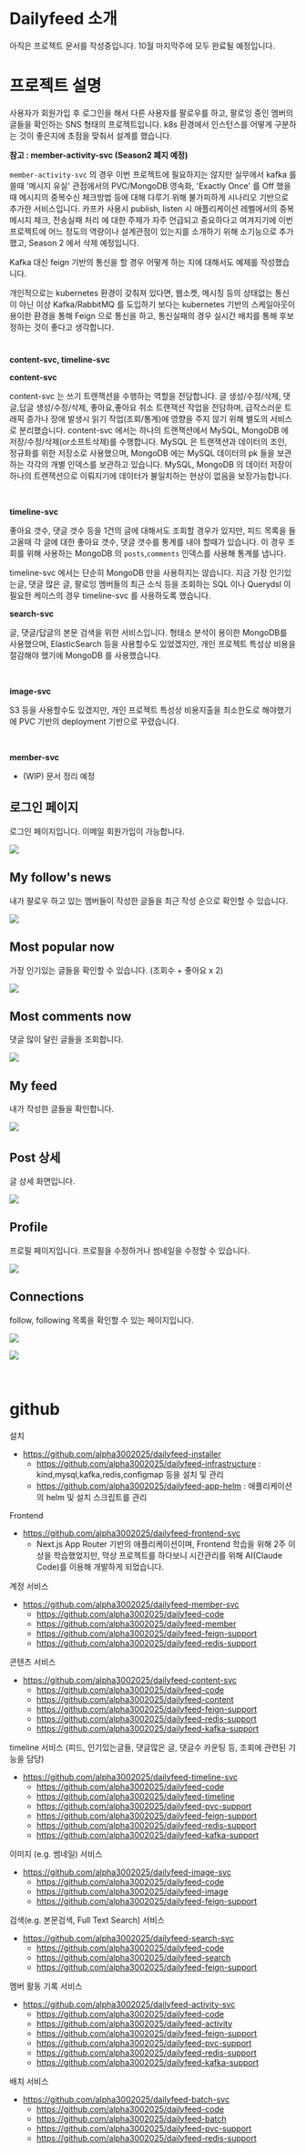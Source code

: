 # Dailyfeed 소개
아직은 프로젝트 문서를 작성중입니다. 10월 마지막주에 모두 완료될 예정입니다.

# 프로젝트 설명
사용자가 회원가입 후 로그인을 해서 다른 사용자를 팔로우를 하고, 팔로잉 중인 멤버의 글들을 확인하는 SNS 형태의 프로젝트입니다. k8s 환경에서 인스턴스를 어떻게 구분하는 것이 좋은지에 초점을 맞춰서 설계를 했습니다.<br/>



**참고 : member-activity-svc (Season2 폐지 예정)**<br/>

`member-activity-svc` 의 경우 이번 프로젝트에 필요하지는 않지만 실무에서 kafka 를 쓸때 '메시지 유실' 관점에서의 PVC/MongoDB 영속화, 'Exactly Once' 를 Off 했을때 메시지의 중복수신 체크방법 등에 대해 다루기 위해 불가피하게 시나리오 기반으로 추가한 서비스입니다. 카프카 사용시 publish, listen 시 애플리케이션 레벨에서의 중복메시지 체크, 전송실패 처리 에 대한 주제가 자주 언급되고 중요하다고 여겨지기에 이번 프로젝트에 어느 정도의 역량이나 설계관점이 있는지를 소개하기 위해 소기능으로 추가했고, Season 2 에서 삭제 예정입니다.<br/>

 Kafka 대신 feign 기반의 통신을 할 경우 어떻게 하는 지에 대해서도 예제를 작성했습니다.<br/>

개인적으로는 kubernetes 환경이 갖춰져 있다면, 웹소켓, 메시징 등의 상태없는 통신이 아닌 이상 Kafka/RabbitMQ 를 도입하기 보다는 kubernetes 기반의 스케일아웃이 용이한 환경을 통해 Feign 으로 통신을 하고, 통신실패의 경우 실시간 배치를 통해 후보정하는 것이 좋다고 생각합니다.<br/>



# 



**content-svc, timeline-svc**<br/>

**content-svc**<br/>

content-svc 는 쓰기 트랜잭션을 수행하는 역할을 전담합니다. 글 생성/수정/삭제, 댓글,답글 생성/수정/삭제, 좋아요,좋아요 취소 트랜잭션 작업을 전담하며, 급작스러운 트래픽 증가나 장애 발생시 읽기 작업(조회/통계)에 영향을 주지 않기 위해 별도의 서비스로 분리했습니다. content-svc 에서는 하나의 트랜잭션에서 MySQL, MongoDB 에 저장/수정/삭제(or소프트삭제)를 수행합니다. MySQL 은 트랜잭션과 데이터의 조인, 정규화를 위한 저장소로 사용했으며, MongoDB 에는 MySQL 데이터의 pk 들을 보관하는 각각의 개별 인덱스를 보관하고 있습니다. MySQL, MongoDB 의 데이터 저장이 하나의 트랜잭션으로 이뤄지기에 데이터가 불일치하는 현상이 없음을 보장가능합니다. <br/>

<br/>



**timeline-svc**<br/>

좋아요 갯수, 댓글 갯수 등을 1건의 글에 대해서도 조회할 경우가 있지만, 피드 목록을 들고올때 각 글에 대한 좋아요 갯수, 댓글 갯수를 통계를 내야 할때가 있습니다. 이 경우 조회를 위해 사용하는 MongoDB 의 `posts`,`comments` 인덱스를 사용해 통계를 냅니다.<br/>

timeline-svc 에서는 단순히 MongoDB 만을 사용하지는 않습니다. 지금 가장 인기있는글, 댓글 많은 글, 팔로잉 멤버들의 최근 소식 등을 조회하는 SQL 이나 Querydsl 이 필요한 케이스의 경우 timeline-svc 를 사용하도록 했습니다.<br/>



**search-svc**<br/>

글, 댓글/답글의 본문 검색을 위한 서비스입니다. 형태소 분석이 용이한 MongoDB를 사용했으며, ElasticSearch 등을 사용할수도 있었겠지만, 개인 프로젝트 특성상 비용을 절감해야 했기에 MongoDB 를 사용했습니다.<br/>

<br/>



**image-svc**<br/>

S3 등을 사용할수도 있겠지만, 개인 프로젝트 특성상 비용지출을 최소한도로 해야했기에 PVC 기반의 deployment 기반으로 꾸렸습니다.<br/>

<br/>



**member-svc**<br/>

- (WIP) 문서 정리 예정






## 로그인 페이지

로그인 페이지입니다. 이메일 회원가입이 가능합니다.

![](./img/readme/documentation/login.png)
<br/>



## My follow's news

내가 팔로우 하고 있는 멤버들이 작성한 글들을 최근 작성 순으로 확인할 수 있습니다.

![](./img/readme/documentation/1-my-follows-news.png)
<br/>



## Most popular now

가장 인기있는 글들을 확인할 수 있습니다. (조회수 + 좋아요 x 2)

![](./img/readme/documentation/2-most-popular-now.png)
<br/>



## Most comments now

댓글 많이 달린 글들을 조회합니다.

![](./img/readme/documentation/3-most-comments-now.png)
<br/>



## My feed

내가 작성한 글들을 확인합니다.

![](./img/readme/documentation/4-my-feed.png)
<br/>

## Post 상세

글 상세 화면입니다.

![](./img/readme/documentation/7-post-detail.png)
<br/>

## Profile

프로필 페이지입니다. 프로필을 수정하거나 썸네일을 수정할 수 있습니다.

![](./img/readme/documentation/5-profile.png)
<br/>

## Connections

follow, following 목록을 확인할 수 있는 페이지입니다.

![](./img/readme/documentation/6-connections-1.png)
<br/>

![](./img/readme/documentation/6-connections-2.png)
<br/>


<br/>



# github

설치
- https://github.com/alpha3002025/dailyfeed-installer
  - https://github.com/alpha3002025/dailyfeed-infrastructure : kind,mysql,kafka,redis,configmap 등을 설치 및 관리
  - https://github.com/alpha3002025/dailyfeed-app-helm : 애플리케이션의 helm 및 설치 스크립트를 관리





Frontend

- https://github.com/alpha3002025/dailyfeed-frontend-svc
  - Next.js App Router 기반의 애플리케이션이며, Frontend 학습을 위해 2주 이상을 학습했었지만, 막상 프로젝트를 하다보니 시간관리를 위해 AI(Claude Code)를 이용해 개발하게 되었습니다.





계정 서비스

- https://github.com/alpha3002025/dailyfeed-member-svc
  - https://github.com/alpha3002025/dailyfeed-code
  - https://github.com/alpha3002025/dailyfeed-member
  - https://github.com/alpha3002025/dailyfeed-feign-support
  - https://github.com/alpha3002025/dailyfeed-redis-support





콘텐츠 서비스

- https://github.com/alpha3002025/dailyfeed-content-svc
  - https://github.com/alpha3002025/dailyfeed-code
  - https://github.com/alpha3002025/dailyfeed-content
  - https://github.com/alpha3002025/dailyfeed-feign-support
  - https://github.com/alpha3002025/dailyfeed-redis-support
  - https://github.com/alpha3002025/dailyfeed-kafka-support





timeline 서비스 (피드, 인기있는글들, 댓글많은 글, 댓글수 카운팅 등, 조회에 관련된 기능을 담당)

- https://github.com/alpha3002025/dailyfeed-timeline-svc
  - https://github.com/alpha3002025/dailyfeed-code
  - https://github.com/alpha3002025/dailyfeed-timeline
  - https://github.com/alpha3002025/dailyfeed-pvc-support
  - https://github.com/alpha3002025/dailyfeed-feign-support
  - https://github.com/alpha3002025/dailyfeed-redis-support
  - https://github.com/alpha3002025/dailyfeed-kafka-support





이미지 (e.g. 썸네일) 서비스

- https://github.com/alpha3002025/dailyfeed-image-svc
  - https://github.com/alpha3002025/dailyfeed-code
  - https://github.com/alpha3002025/dailyfeed-image
  - https://github.com/alpha3002025/dailyfeed-feign-support





검색(e.g. 본문검색, Full Text Search) 서비스

- https://github.com/alpha3002025/dailyfeed-search-svc
  - https://github.com/alpha3002025/dailyfeed-code
  - https://github.com/alpha3002025/dailyfeed-search
  - https://github.com/alpha3002025/dailyfeed-feign-support





멤버 활동 기록 서비스

- https://github.com/alpha3002025/dailyfeed-activity-svc
  - https://github.com/alpha3002025/dailyfeed-code
  - https://github.com/alpha3002025/dailyfeed-activity
  - https://github.com/alpha3002025/dailyfeed-feign-support
  - https://github.com/alpha3002025/dailyfeed-pvc-support
  - https://github.com/alpha3002025/dailyfeed-redis-support
  - https://github.com/alpha3002025/dailyfeed-kafka-support





배치 서비스

- https://github.com/alpha3002025/dailyfeed-batch-svc
  - https://github.com/alpha3002025/dailyfeed-code
  - https://github.com/alpha3002025/dailyfeed-batch
  - https://github.com/alpha3002025/dailyfeed-pvc-support
  - https://github.com/alpha3002025/dailyfeed-redis-support

